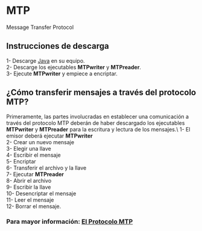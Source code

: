 # MTP
Message Transfer Protocol
## Instrucciones de descarga
1- Descarge [Java](https://www.java.com/en/download/) en su equipo.\
2- Descarge los ejecutables __MTPwriter__ y __MTPreader__.\
3- Ejecute __MTPwriter__ y empiece a encriptar.
## ¿Cómo transferir mensajes a través del protocolo MTP?
Primeramente, las partes involucradas en establecer una comunicación a través del protocolo MTP deberán de haber descargado los ejecutables __MTPwriter__ y __MTPreader__ para la escritura y lectura de los mensajes.\\
1- El emisor deberá ejecutar __MTPwriter__\
2- Crear un nuevo mensaje\
3- Elegir una llave\
4- Escribir el mensaje\
5- Encriptar\
6- Transferir el archivo y la llave\
7- Ejecutar __MTPreader__\
8- Abrir el archivo\
9- Escribir la llave\
10- Desencriptar el mensaje\
11- Leer el mensaje\
12- Borrar el mensaje.
### Para mayor información: [El Protocolo MTP](https://docs.google.com/document/d/e/2PACX-1vTf7jOA-6RzPAun4pg9cNOq2YFjnClUc6e2jnNv3lMlHcqKmA3GF4kXPWkOdwIq4VUjKvcAQMHFziKz/pub)

